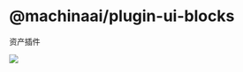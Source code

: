 # @machinaai/plugin-ui-blocks

资产插件

![](https://raw.githubusercontent.com/ycjcl868/cdn/master/1.gif?token=ADHXG5PV7NRKRWBCBZFCBXS6GZFJC)
